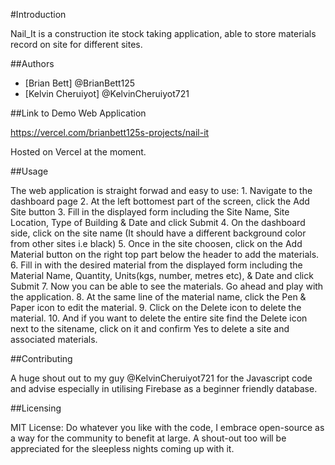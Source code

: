 #Introduction

Nail_It is a construction ite stock taking application, able to store materials record on site for different sites.

##Authors

* [Brian Bett] @BrianBett125
* [Kelvin Cheruiyot] @KelvinCheruiyot721

##Link to Demo Web Application

https://vercel.com/brianbett125s-projects/nail-it

Hosted on Vercel at the moment.

##Usage

The web application is straight forwad and easy to use:
	1. Navigate to the dashboard page
	2. At the left bottomest part of the screen, click the Add Site button
	3. Fill in the displayed form including the Site Name, Site Location, Type of Building & Date and click Submit
	4. On the dashboard side, click on the site name (It should have a different background color from other sites i.e black)
	5. Once in the site choosen, click on the Add Material button on the right top part below the header to add the materials.
	6. Fill in with the desired material from the displayed form including the Material Name, Quantity, Units(kgs, number, metres etc), & Date and click Submit
	7. Now you can be able to see the materials. Go ahead and play with the application.
	8. At the same line of the material name, click the Pen & Paper icon to edit the material.
	9. Click on the Delete icon to delete the material.
	10. And if you want to delete the entire site find the Delete icon next to the sitename, click on it and confirm Yes to delete a site and associated materials.

##Contributing

A huge shout out to my guy @KelvinCheruiyot721 for the Javascript code and advise especially in utilising Firebase as a beginner friendly database.

##Licensing

MIT License:
Do whatever you like with the code, I embrace open-source as a way for the community to benefit at large. A shout-out too will be appreciated for the sleepless nights coming up with it.


